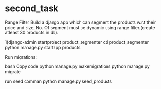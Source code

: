 # second_task
 Range Filter Build a django app which can segment the products w.r.t their price and size, No. Of segment must be dynamic using range filter.(create atleast 30 products in db).


1)django-admin startproject product_segmenter
cd product_segmenter
python manage.py startapp products


Run migrations:

bash
Copy code
python manage.py makemigrations
python manage.py migrate

run seed comman
python manage.py seed_products
